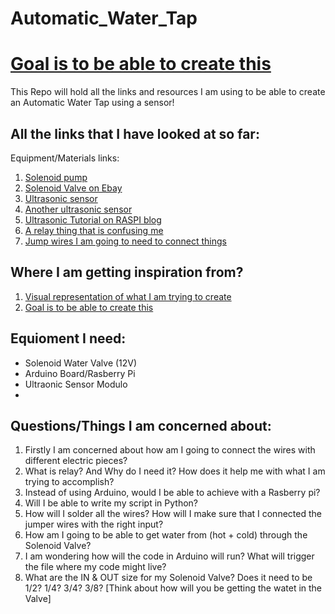 # Automatic_Water_Tap
# [Goal is to be able to create this](https://www.youtube.com/watch?v=4YoppXGoFTM&t=71s)
This Repo will hold all the links and resources I am using to be able to create an Automatic Water Tap using a sensor!


## All the links that I have looked at so far: 

Equipment/Materials links: 
1. [Solenoid pump](https://www.123filter.com/ac/index.php?rt=product/product&path=119_118_79&product_id=313)
2. [Solenoid Valve on Ebay](https://www.ebay.com/p/509536497?iid=191921893492&chn=ps&norover=1&mkevt=1&mkrid=711-117182-37290-0&mkcid=2&itemid=191921893492&targetid=886140166958&device=c&mktype=pla&googleloc=9003607&poi=&campaignid=9426356127&mkgroupid=98691857674&rlsatarget=aud-412677883135:pla-886140166958&abcId=1140476&merchantid=113089344&gclid=Cj0KCQjwtLT1BRD9ARIsAMH3BtVNMG7E_O2PflcdKWmCxhxBDQ07OGOl5IPMh_WNFnpAAlVASOfvdD0aAsw9EALw_wcB)
3. [Ultrasonic sensor](https://www.banggood.in/3Pcs-Geekcreit-Ultrasonic-Module-HC-SR04-Distance-Measuring-Ranging-Transducer-Sensor-DC-5V-2-450cm-p-943141.html?akmClientCountry=America&p=60061525430625201810&custlixnkid=84651&cur_warehouse=USA)
4. [Another ultrasonic sensor](https://www.google.com/search?q=ultrasonic+sensor&oq=ultrasonic+sensor&aqs=chrome..69i57j69i60l3.202j0j4&sourceid=chrome&ie=UTF-8)
5. [Ultrasonic Tutorial on RASPI blog](https://thepihut.com/blogs/raspberry-pi-tutorials/hc-sr04-ultrasonic-range-sensor-on-the-raspberry-pi)
6. [A relay thing that is confusing me](https://www.google.com/search?q=relay&oq=relay&aqs=chrome..69i57j0l6j69i60.2102j0j7&sourceid=chrome&ie=UTF-8)
7. [Jump wires I am going to need to connect things](https://www.amazon.com/Multicolored-Breadboard-Dupont-Jumper-Wires/dp/B073X7P6N2)

## Where I am getting inspiration from?
1. [Visual representation of what I am trying to create](http://www.autotaps.com/how-automatic-tap-work.html)
2. [Goal is to be able to create this](https://www.youtube.com/watch?v=4YoppXGoFTM&t=71s)

## Equioment I need: 
*  Solenoid Water Valve (12V)
* Arduino Board/Rasberry Pi
* Ultraonic Sensor Modulo
* 
## Questions/Things I am concerned about:
1. Firstly I am concerned about how am I going to connect the wires with different electric pieces?
2. What is relay? And Why do I need it? How does it help me with what I am trying to accomplish? 
3. Instead of using Arduino, would I be able to achieve with a Rasberry pi? 
4. Will I be able to write my script in Python? 
5. How will I solder all the wires? How will I make sure that I connected the jumper wires with the right input?
6. How am I going to be able to get water from (hot + cold) through the Solenoid Valve?
7. I am wondering how will the code in Arduino will run? What will trigger the file where my code might live?
8. What are the IN & OUT size for my Solenoid Valve? Does it need to be 1/2? 1/4? 3/4? 3/8? [Think about how will you be getting the watet in the Valve]
